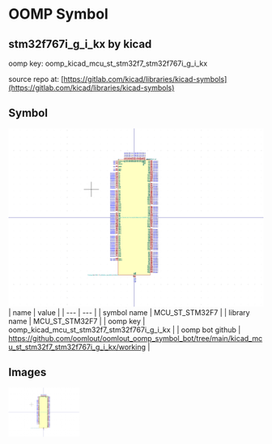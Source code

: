 # OOMP Symbol  
## stm32f767i_g_i_kx  by kicad  
  
oomp key: oomp_kicad_mcu_st_stm32f7_stm32f767i_g_i_kx  
  
source repo at: [https://gitlab.com/kicad/libraries/kicad-symbols](https://gitlab.com/kicad/libraries/kicad-symbols)  
## Symbol  
  
[![working.png](working_600.png)](working.png)  
| name | value | 
| --- | --- | 
| symbol name | MCU_ST_STM32F7 | 
| library name | MCU_ST_STM32F7 | 
| oomp key | oomp_kicad_mcu_st_stm32f7_stm32f767i_g_i_kx | 
| oomp bot github | https://github.com/oomlout/oomlout_oomp_symbol_bot/tree/main/kicad_mcu_st_stm32f7_stm32f767i_g_i_kx/working | 
## Images  
  
[![working.png](working_140.png)](working.png)  
